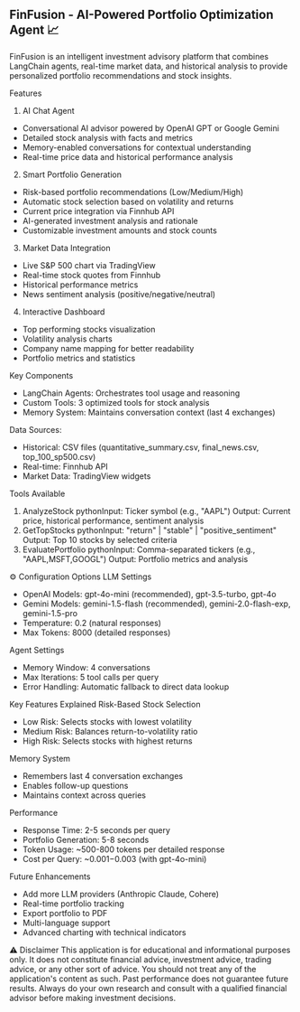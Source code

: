 ## FinFusion - AI-Powered Portfolio Optimization Agent 📈

FinFusion is an intelligent investment advisory platform that combines LangChain agents, real-time market data, and historical analysis to provide personalized portfolio recommendations and stock insights.

Features
1. AI Chat Agent 
- Conversational AI advisor powered by OpenAI GPT or Google Gemini
- Detailed stock analysis with facts and metrics
- Memory-enabled conversations for contextual understanding
- Real-time price data and historical performance analysis

2. Smart Portfolio Generation 
- Risk-based portfolio recommendations (Low/Medium/High)
- Automatic stock selection based on volatility and returns
- Current price integration via Finnhub API
- AI-generated investment analysis and rationale
- Customizable investment amounts and stock counts

3. Market Data Integration 
- Live S&P 500 chart via TradingView
- Real-time stock quotes from Finnhub
- Historical performance metrics
- News sentiment analysis (positive/negative/neutral)

4. Interactive Dashboard 
- Top performing stocks visualization
- Volatility analysis charts
- Company name mapping for better readability
- Portfolio metrics and statistics


Key Components
- LangChain Agents: Orchestrates tool usage and reasoning
- Custom Tools: 3 optimized tools for stock analysis
- Memory System: Maintains conversation context (last 4 exchanges)

Data Sources:
- Historical: CSV files (quantitative_summary.csv, final_news.csv, top_100_sp500.csv)
- Real-time: Finnhub API
- Market Data: TradingView widgets


Tools Available
1. AnalyzeStock
pythonInput: Ticker symbol (e.g., "AAPL")
Output: Current price, historical performance, sentiment analysis
2. GetTopStocks
pythonInput: "return" | "stable" | "positive_sentiment"
Output: Top 10 stocks by selected criteria
3. EvaluatePortfolio
pythonInput: Comma-separated tickers (e.g., "AAPL,MSFT,GOOGL")
Output: Portfolio metrics and analysis

⚙️ Configuration Options
LLM Settings
- OpenAI Models: gpt-4o-mini (recommended), gpt-3.5-turbo, gpt-4o
- Gemini Models: gemini-1.5-flash (recommended), gemini-2.0-flash-exp, gemini-1.5-pro
- Temperature: 0.2 (natural responses)
- Max Tokens: 8000 (detailed responses)

Agent Settings
- Memory Window: 4 conversations
- Max Iterations: 5 tool calls per query
- Error Handling: Automatic fallback to direct data lookup

Key Features Explained
Risk-Based Stock Selection
- Low Risk: Selects stocks with lowest volatility
- Medium Risk: Balances return-to-volatility ratio
- High Risk: Selects stocks with highest returns


Memory System
- Remembers last 4 conversation exchanges
- Enables follow-up questions
- Maintains context across queries


Performance
- Response Time: 2-5 seconds per query
- Portfolio Generation: 5-8 seconds
- Token Usage: ~500-800 tokens per detailed response
- Cost per Query: ~$0.001-$0.003 (with gpt-4o-mini)


Future Enhancements
- Add more LLM providers (Anthropic Claude, Cohere)
- Real-time portfolio tracking
- Export portfolio to PDF
- Multi-language support
- Advanced charting with technical indicators

⚠️ Disclaimer
This application is for educational and informational purposes only. It does not constitute financial advice, investment advice, trading advice, or any other sort of advice. You should not treat any of the application's content as such. Past performance does not guarantee future results. Always do your own research and consult with a qualified financial advisor before making investment decisions.
